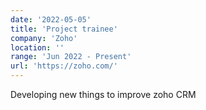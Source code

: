```yaml
---
date: '2022-05-05'
title: 'Project trainee'
company: 'Zoho'
location: ''
range: 'Jun 2022 - Present'
url: 'https://zoho.com/'
---
```


Developing new things to improve zoho CRM